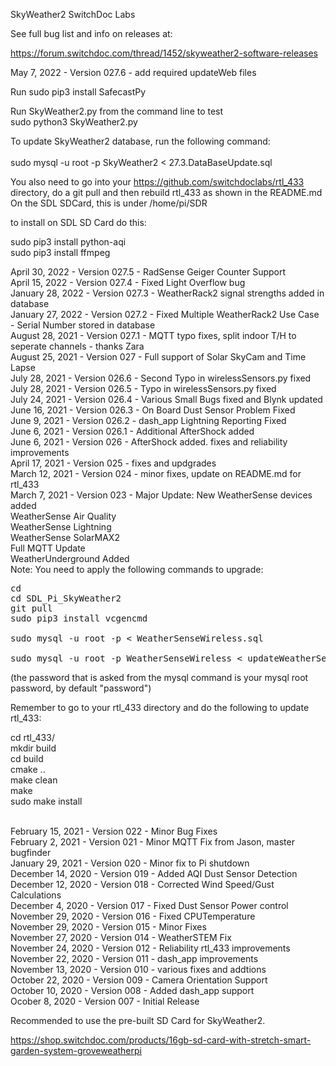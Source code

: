 
SkyWeather2
SwitchDoc Labs

See full bug list and info on releases at:<BR>

https://forum.switchdoc.com/thread/1452/skyweather2-software-releases

May 7, 2022 - Version 027.6 - add required updateWeb files <BR> 

Run sudo pip3 install SafecastPy

Run SkyWeather2.py from the command line to test<BR>
sudo python3 SkyWeather2.py<BR>


To update SkyWeather2 database, run the following command:<BR>
<BR>
sudo mysql -u root -p SkyWeather2 < 27.3.DataBaseUpdate.sql<BR>

You also need to go into your https://github.com/switchdoclabs/rtl_433<BR>
directory, do a git pull and then rebuild rtl_433 as shown in the README.md<BR>
On the SDL SDCard, this is under /home/pi/SDR<BR>


to install on SDL SD Card do this:

sudo pip3 install python-aqi<BR>
sudo pip3 install ffmpeg<BR>

April 30, 2022 - Version 027.5 - RadSense Geiger Counter Support<BR> 
April 15, 2022 - Version 027.4 - Fixed Light Overflow bug<BR>
January 28, 2022 - Version 027.3 - WeatherRack2 signal strengths added in database<BR>
January 27, 2022 - Version 027.2 - Fixed Multiple WeatherRack2 Use Case - Serial Number stored in database<BR>
August 28, 2021 - Version 027.1 - MQTT typo fixes, split indoor T/H to seperate channels - thanks Zara<BR>
August 25, 2021 - Version 027 - Full support of Solar SkyCam and Time Lapse<BR>
July 28, 2021 - Version 026.6 - Second Typo in wirelessSensors.py fixed<BR>
July 28, 2021 - Version 026.5 - Typo in wirelessSensors.py fixed<BR>
July 24, 2021 - Version 026.4 - Various Small Bugs fixed and Blynk updated<BR>
June 16, 2021 - Version 026.3 - On Board Dust Sensor Problem Fixed<BR>
June 9, 2021 - Version 026.2 - dash_app Lightning Reporting Fixed<BR>
June 6, 2021 - Version 026.1 - Additional AfterShock added<BR>
June 6, 2021 - Version 026 - AfterShock added. fixes and reliability improvements <BR>
April 17, 2021 - Version 025 - fixes and updgrades<BR>
March 12, 2021 - Version 024 - minor fixes, update on README.md for rtl_433<BR>
March 7, 2021 - Version 023 - Major Update: New WeatherSense devices added<BR>
WeatherSense Air Quality <BR>
WeatherSense Lightning<BR>
WeatherSense SolarMAX2<BR>
Full MQTT Update<BR>
WeatherUnderground Added<BR>
Note:  You need to apply the following commands to upgrade:<BR>
<pre>
cd
cd SDL_Pi_SkyWeather2
git pull
sudo pip3 install vcgencmd

sudo mysql -u root -p < WeatherSenseWireless.sql 

sudo mysql -u root -p WeatherSenseWireless < updateWeatherSenseWireless.sql
</pre>
(the password that is asked from the mysql command is your mysql root password, by default "password")<BR>

Remember to go to your rtl_433 directory and do the following to update rtl_433:<BR>

cd rtl_433/<BR>
mkdir build<BR>
cd build<BR>
cmake ..<BR>
make clean <BR>
make<BR>
sudo make install<BR>



<BR>
February 15, 2021 - Version 022 - Minor Bug Fixes<BR>
February 2, 2021 - Version 021 - Minor MQTT Fix from Jason, master bugfinder<BR> 
January 29, 2021 - Version 020 - Minor fix to Pi shutdown<BR> 
December 14, 2020 - Version 019 - Added AQI Dust Sensor Detection<BR> 
December 12, 2020 - Version 018 - Corrected Wind Speed/Gust Calculations<BR> 
December 4, 2020 - Version 017 - Fixed Dust Sensor Power control<BR> 
November 29, 2020 - Version 016 - Fixed CPUTemperature<BR>
November 29, 2020 - Version 015 - Minor Fixes<BR>
November 27, 2020 - Version 014 - WeatherSTEM Fix <BR>
November 24, 2020 - Version 012 - Reliability rtl_433 improvements <BR>
November 22, 2020 - Version 011 - dash_app improvements <BR>
November 13, 2020 - Version 010 - various fixes and addtions<BR>
October 22, 2020 - Version 009 - Camera Orientation Support <BR>
October 10, 2020 - Version 008 - Added dash_app support<BR>
Ocober 8, 2020 - Version 007 - Initial Release<BR>

Recommended to use the pre-built SD Card for SkyWeather2.

https://shop.switchdoc.com/products/16gb-sd-card-with-stretch-smart-garden-system-groveweatherpi





